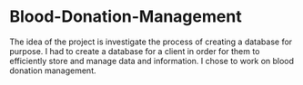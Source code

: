 # Blood-Donation-Management
The idea of the project is  investigate the process of creating a database for purpose. I had to create a database for a client in order for them to efficiently store and manage data and information. I chose to work on blood donation management.
